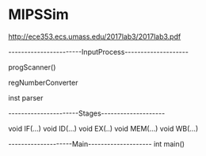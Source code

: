 # MIPSSim
http://ece353.ecs.umass.edu/2017lab3/2017lab3.pdf

-----------------------InputProcess--------------------

progScanner()

regNumberConverter

inst parser


----------------------Stages--------------------


void IF(...)
void ID(...)
void EX(..)
void MEM(...)
void WB(...)

--------------------Main--------------------
int main()
